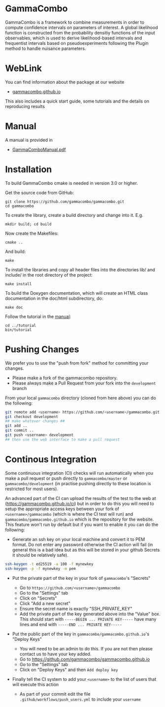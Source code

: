 GammaCombo
==========

GammaCombo is a framework to combine measurements in order to compute
confidence intervals on parameters of interest. A global likelihood function is
constructed from the probability densitiy functions of the input observables,
which is used to derive likelihood-based intervals and frequentist intervals
based on pseudoexperiments following the Plugin method to handle nuisance
parameters.

WebLink
======

You can find information about the package at our website
* [gammacombo.github.io](https://gammacombo.github.io)

This also includes a quick start guide, some tutorials and the details on reproducing results


Manual
======

A manual is provided in
* [GammaComboManual.pdf](https://gammacombo.github.io/manual.pdf)

Installation
============

To build GammaCombo cmake is needed in version 3.0 or higher.

Get the source code from GitHub:

    git clone https://github.com/gammacombo/gammacombo.git
    cd gammacombo

To create the library, create a build directory and change into it. E.g.

    mkdir build; cd build

Now create the Makefiles:

    cmake ..

And build:

    make

To install the libraries and copy all header files into the directories lib/ and
include/ in the root directory of the project:

    make install

To build the Doxygen documentation, which will create an HTML class documentation in
the doc/html subdirectory, do:

    make doc

Follow the tutorial in the [manual](https://gammacombo.github.io/manual.pdf):

    cd ../tutorial
    bin/tutorial

Pushing Changes
============

We prefer you to use the "push from fork" method for committing your changes.
 * Please make a fork of the gammacombo repository. 
 * Please always make a Pull Request from your fork into the `development` branch
 
From your local `gammacombo` directory (cloned from here above) you can do the following:

```bash
git remote add <username> https://github.com/<username>/gammacombo.git
git checkout development
## make whatever changes ##
git add ..
git commit ..
git push <username> development
## then use the web interface to make a pull request
```

Continous Integration
============

Some continuous integration (CI) checks will run automatically when you make a pull request or push directly to `gammacombo/master` or `gammacombo/development` (in practise pushing directly to these location is restricted for most users).

An advanced part of the CI can upload the results of the test to the web at (https://gammacombo.github.io/ci) but in order to do this you will need to setup the appropriate access keys between your fork of `<username>/gammacombo` (which is where the CI test will run) and `gammacombo/gammacombo.github.io` which is the repository for the website. This feature won't run by default but if you want to enable it you can do the following:

 * Generate an ssh key on your local machine and convert it to PEM format. Do not enter any password otherwise the CI action will fail (in general this is a bad idea but as this will be stored in your github Secrets it should be relatively safe).
 ``` bash
 ssh-keygen -t ed25519 -a 100 -f mynewkey
 ssh-keygen -p -f mynewkey -m pem
```

* Put the private part of the key in your fork of `gammacombo`'s "Secrets"
  * Go to `https://github.com/<username>/gammacombo`
  * Go to the "Settings" tab
  * Click on "Secrets"
  * Click "Add a new secret"
  * Ensure the secret name is exactly "SSH_PRIVATE_KEY"
  * Add the private part of the key generated above into the "Value" box. This should start with `-----BEGIN ... PRIVATE KEY-----` have many lines and end with `-----END ... PRIVATE KEY-----`
   
 * Put the public part of the key in `gammacombo/gammacombo.github.io`'s "Deploy Keys"
   * You will need to be an admin to do this. If you are not then please contact us to have your key added.
   * Go to https://github.com/gammacombo/gammacombo.github.io 
   * Go to the "Settings" tab
   * Click on "Deploy Keys" and then `Add deploy key`
   
 * Finally tell the CI system to add your `<username>` to the list of users that will execute this action
   * As part of your commit edit the file `.github/workflows/push_users.yml` to include your `username`
